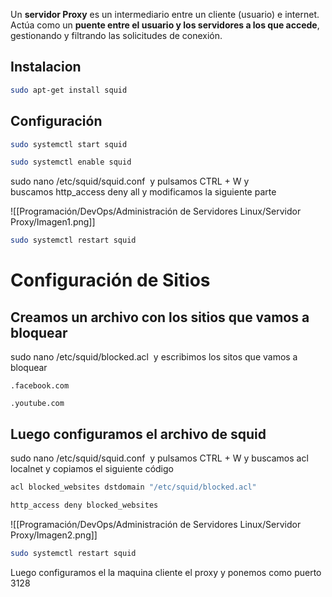 Un **servidor Proxy** es un intermediario entre un cliente (usuario) e internet. Actúa como un **puente entre el usuario y los servidores a los que accede**, gestionando y filtrando las solicitudes de conexión.

## Instalacion

```bash
sudo apt-get install squid
```

## Configuración

```bash
sudo systemctl start squid

sudo systemctl enable squid
```

sudo nano /etc/squid/squid.conf  y pulsamos CTRL + W y buscamos http_access deny all y modificamos la siguiente parte

![[Programación/DevOps/Administración de Servidores Linux/Servidor Proxy/Imagen1.png]]

```bash
sudo systemctl restart squid
```

# Configuración de Sitios

## Creamos un archivo con los sitios que vamos a bloquear

sudo nano /etc/squid/blocked.acl  y escribimos los sitos que vamos a bloquear

```
.facebook.com

.youtube.com
```

## Luego configuramos el archivo de squid

sudo nano /etc/squid/squid.conf  y pulsamos CTRL + W y buscamos acl localnet y copiamos el siguiente código

```bash
acl blocked_websites dstdomain "/etc/squid/blocked.acl"

http_access deny blocked_websites
```

![[Programación/DevOps/Administración de Servidores Linux/Servidor Proxy/Imagen2.png]]

```bash
sudo systemctl restart squid
```

Luego configuramos el la maquina cliente el proxy y ponemos como puerto 3128


